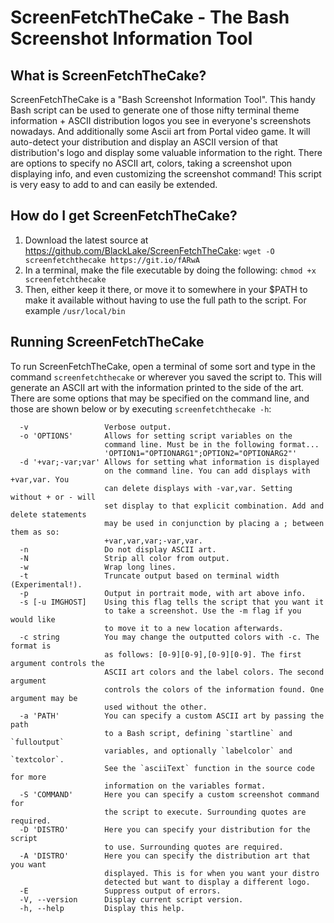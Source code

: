 
# ScreenFetchTheCake - The Bash Screenshot Information Tool

## What is ScreenFetchTheCake?

ScreenFetchTheCake is a "Bash Screenshot Information Tool". This handy Bash
script can be used to generate one of those nifty terminal theme
information + ASCII distribution logos you see in everyone's screenshots
nowadays. And additionally some Ascii art from Portal video game.
It will auto-detect your distribution and display an ASCII
version of that distribution's logo and display some valuable information 
to the right. There are options to specify no ASCII art, colors, taking a
screenshot upon displaying info, and even customizing the screenshot
command! This script is very easy to add to and can easily be extended.

## How do I get ScreenFetchTheCake?

1. Download the latest source at https://github.com/BlackLake/ScreenFetchTheCake: `wget -O screenfetchthecake https://git.io/fARwA`
2. In a terminal, make the file executable by doing the following: `chmod +x screenfetchthecake`
3. Then, either keep it there, or move it to somewhere in your $PATH to make it available without having to use the full path to the script. For example `/usr/local/bin`

## Running ScreenFetchTheCake

To run ScreenFetchTheCake, open a terminal of some sort and type in the command `screenfetchthecake`
or wherever you saved the script to. This will generate an ASCII art with the
information printed to the side of the art. There are some options that may be
specified on the command line, and those are shown below or by executing `screenfetchthecake -h`:

      -v                 Verbose output.
      -o 'OPTIONS'       Allows for setting script variables on the
                         command line. Must be in the following format...
                         'OPTION1="OPTIONARG1";OPTION2="OPTIONARG2"'
      -d '+var;-var;var' Allows for setting what information is displayed
                         on the command line. You can add displays with +var,var. You
                         can delete displays with -var,var. Setting without + or - will
                         set display to that explicit combination. Add and delete statements
                         may be used in conjunction by placing a ; between them as so:
                         +var,var,var;-var,var.
      -n                 Do not display ASCII art.
      -N                 Strip all color from output.
      -w                 Wrap long lines.
      -t                 Truncate output based on terminal width (Experimental!).
      -p                 Output in portrait mode, with art above info.
      -s [-u IMGHOST]    Using this flag tells the script that you want it
                         to take a screenshot. Use the -m flag if you would like
                         to move it to a new location afterwards.
      -c string          You may change the outputted colors with -c. The format is
                         as follows: [0-9][0-9],[0-9][0-9]. The first argument controls the
                         ASCII art colors and the label colors. The second argument
                         controls the colors of the information found. One argument may be
                         used without the other.
      -a 'PATH'          You can specify a custom ASCII art by passing the path
                         to a Bash script, defining `startline` and `fulloutput`
                         variables, and optionally `labelcolor` and `textcolor`.
                         See the `asciiText` function in the source code for more
                         information on the variables format.
      -S 'COMMAND'       Here you can specify a custom screenshot command for
                         the script to execute. Surrounding quotes are required.
      -D 'DISTRO'        Here you can specify your distribution for the script
                         to use. Surrounding quotes are required.
      -A 'DISTRO'        Here you can specify the distribution art that you want
                         displayed. This is for when you want your distro
                         detected but want to display a different logo.
      -E                 Suppress output of errors.
      -V, --version      Display current script version.
      -h, --help         Display this help.

